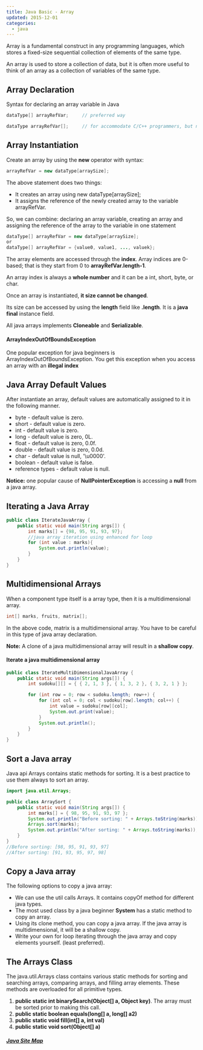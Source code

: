 ```yaml
---
title: Java Basic - Array
updated: 2015-12-01
categories:
  - java
---
```


Array is a fundamental construct in any programming languages, which stores a fixed-size sequential collection of elements of the same type.

An array is used to store a collection of data, but it is often more useful to think of an array as a collection of variables of the same type.

## Array Declaration
Syntax for declaring an array variable in Java

```java
dataType[] arrayRefVar;     // preferred way

dataType arrayRefVar[];     // for accommodate C/C++ programmers, but not preferred, 
```

## Array Instantiation
Create an array by using the **new** operator with syntax:

```java
arrayRefVar = new dataType[arraySize];
```

The above statement does two things:

* It creates an array using new dataType[arraySize];
* It assigns the reference of the newly created array to the variable arrayRefVar.

So, we can combine: declaring an array variable, creating an array and assigning the reference of the array to the variable in one statement

```java
dataType[] arrayRefVar = new dataType[arraySize];
or
dataType[] arrayRefVar = {value0, value1, ..., valuek};
```

The array elements are accessed through the **index**. Array indices are 0-based; that is they start from 0 to **arrayRefVar.length-1**.

An array index is always a **whole number** and it can be a int, short, byte, or char.

Once an array is instantiated, **it size cannot be changed**.

Its size can be accessed by using the **length** field like **.length**. It is a **java final** instance field.

All java arrays implements **Cloneable** and **Serializable**.

#### ArrayIndexOutOfBoundsException
One popular exception for java beginners is ArrayIndexOutOfBoundsException. You get this exception when you access an array with an **illegal index**

## Java Array Default Values
After instantiate an array, default values are automatically assigned to it in the following manner.

* byte - default value is zero.
* short - default value is zero.
* int - default value is zero.
* long - default value is zero, 0L.
* float - default value is zero, 0.0f.
* double - default value is zero, 0.0d.
* char - default value is null, '\u0000'.
* boolean - default value is false.
* reference types - default value is null.

**Notice:** one popular cause of **NullPointerException** is accessing a **null** from a java array.

## Iterating a Java Array

```java
public class IterateJavaArray {
    public static void main(String args[]) {
        int marks[] = {98, 95, 91, 93, 97};
        //java array iteration using enhanced for loop
        for (int value : marks){
            System.out.println(value);
        }
    }
}
```

## Multidimensional Arrays
When a component type itself is a array type, then it is a multidimensional array.

```java
int[] marks, fruits, matrix[];
```

In the above code, matrix is a multidimensional array. You have to be careful in this type of java array declaration.

**Note:** A clone of a java multidimensional array will result in a **shallow copy**.

#### Iterate a java multidimensional array

```java
public class IterateMultiDimensionalJavaArray {
    public static void main(String args[]) {
        int sudoku[][] = { { 2, 1, 3 }, { 1, 3, 2 }, { 3, 2, 1 } };

        for (int row = 0; row < sudoku.length; row++) {
            for (int col = 0; col < sudoku[row].length; col++) {
                int value = sudoku[row][col];
                System.out.print(value);
            }
            System.out.println();
        }
    }
}
```

## Sort a Java array
Java api Arrays contains static methods for sorting. It is a best practice to use them always to sort an array.

```java
import java.util.Arrays;

public class ArraySort {
    public static void main(String args[]) {
        int marks[] = { 98, 95, 91, 93, 97 };
        System.out.println("Before sorting: " + Arrays.toString(marks));
        Arrays.sort(marks);
        System.out.println("After sorting: " + Arrays.toString(marks));
    }
}
//Before sorting: [98, 95, 91, 93, 97]
//After sorting: [91, 93, 95, 97, 98]
```

## Copy a Java array
The following options to copy a java array:

* We can use the util calls Arrays. It contains copyOf method for different java types.
* The most used class by a java beginner **System** has a static method to copy an array.
* Using its clone method, you can copy a java array. If the java array is multidimensional, it will be a shallow copy.
* Write your own for loop iterating through the java array and copy elements yourself. (least preferred).

## The Arrays Class
The java.util.Arrays class contains various static methods for sorting and searching arrays, comparing arrays, and filling array elements. These methods are overloaded for all primitive types.

1. **public static int binarySearch(Object[] a, Object key)**. The array must be sorted prior to making this call.
2. **public static boolean equals(long[] a, long[] a2)**
3. **public static void fill(int[] a, int val)**
4. **public static void sort(Object[] a)**

##### [Java Site Map](../java-sitemap)
